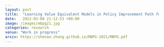 ```yaml
---
layout: post
title:  "Learning Value Equivalent Models in Policy Improvement Path for Efficient MBRL"
date:   2022-03-08 21:12:53 +00:00
image: /images/mbpg21.jpg
categories: research
venue: "Work in progress"
arxiv: https://shenao-zhang.github.io/MBPG-2021/MBPG.pdf
---
```

